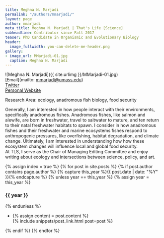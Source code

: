 ```yaml
---
title: Meghna N. Marjadi
permalink: "/authors/mmarjadi/"
layout: page
author: mmarjadi
meta_title: Meghna N. Marjadi | That's Life [Science]
subheadline: Contributor since Fall 2017
teaser: PhD Candidate in Organismic and Evolutionary Biology
header:
  image_fullwidth: you-can-delete-me-header.png
gallery:
- image_url: MMarjadi-01.jpg
  caption: Meghna N. Marjadi
---
```


![Meghna N. Marjadi]({{ site.urlimg }}/MMarjadi-01.jpg)<br>
[Email](mailto: mmarjadi@umass.edu)<br>
[Twitter](https://twitter.com/meghnamarjadi)<br>
[Personal Website](https://meghnamarjadi.wordpress.com/)<br>

Research Area: ecology, anadromous fish biology, food security

Generally, I am interested in how people interact with their environments, specifically anadromous fishes. Anadromous fishes, like salmon and alewife, are born in freshwater, travel to saltwater to mature, and ten return to their natal freshwater habitats to spawn. I consider in how anadromous fishes and their freshwater and marine ecosystems fishes respond to anthropogenic pressures, like overfishing, habitat degradation, and climate change. Ultimately, I am interested in understanding how how these ecosystem changes will influence local and global food security.<br>
At TLS, I serve as the Chair of Managing Editing Committee and enjoy writing about ecology and intersections between science, policy, and art.

{% assign index = true %}
{% for post in site.posts %}
{% if post.author contains page.author %}
{% capture this_year %}{{ post.date | date: "%Y" }}{% endcapture %}
{% unless year == this_year %}
{% assign year = this_year %}
<h3>{{ year }}</h3>
{% endunless %}
<ul style="list-style-type:disc">
 <li> 
 {% assign content = post.content %} 
 <article>
 {% include snippets/post_link.html post=post %}
 </article>
 </li>
</ul>
{% endif %}
{% endfor %}
